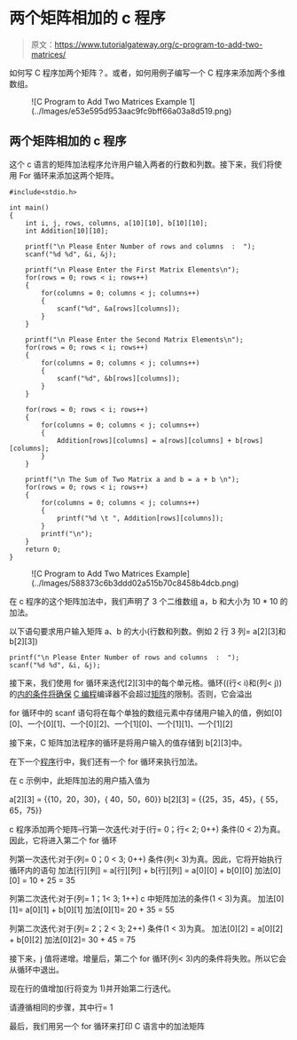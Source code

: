 # 两个矩阵相加的 c 程序

> 原文：<https://www.tutorialgateway.org/c-program-to-add-two-matrices/>

如何写 C 程序加两个矩阵？。或者，如何用例子编写一个 C 程序来添加两个多维数组。

<figure class="wp-block-image">![C Program to Add Two Matrices Example 1](../Images/e53e595d953aac9fc9bff66a03a8d519.png)</figure>

## 两个矩阵相加的 c 程序

这个 c 语言的矩阵加法程序允许用户输入两者的行数和列数。接下来，我们将使用 For 循环来添加这两个矩阵。

```
#include<stdio.h>

int main()
{
 	int i, j, rows, columns, a[10][10], b[10][10];
 	int Addition[10][10];

 	printf("\n Please Enter Number of rows and columns  :  ");
 	scanf("%d %d", &i, &j);

 	printf("\n Please Enter the First Matrix Elements\n");
 	for(rows = 0; rows < i; rows++)
  	{
   		for(columns = 0; columns < j; columns++)
    	{
      		scanf("%d", &a[rows][columns]);
    	}
  	}

 	printf("\n Please Enter the Second Matrix Elements\n");
 	for(rows = 0; rows < i; rows++)
  	{
   		for(columns = 0; columns < j; columns++)
    	{
      		scanf("%d", &b[rows][columns]);
    	}
  	}

 	for(rows = 0; rows < i; rows++)
  	{
   		for(columns = 0; columns < j; columns++)
    	{
      		Addition[rows][columns] = a[rows][columns] + b[rows][columns];    
   	 	}
  	}

 	printf("\n The Sum of Two Matrix a and b = a + b \n");
 	for(rows = 0; rows < i; rows++)
  	{
   		for(columns = 0; columns < j; columns++)
    	{
      		printf("%d \t ", Addition[rows][columns]);
    	}
    	printf("\n");
  	}
 	return 0;
}
```

<figure class="wp-block-image">![C Program to Add Two Matrices Example](../Images/588373c6b3ddd02a515b70c8458b4dcb.png)</figure>

在 c 程序的这个矩阵加法中，我们声明了 3 个二维数组 a，b 和大小为 10 * 10 的加法。

以下语句要求用户输入矩阵 a、b 的大小(行数和列数。例如 2 行 3 列= a[2][3]和 b[2][3])

```
printf("\n Please Enter Number of rows and columns  :  ");
scanf("%d %d", &i, &j);
```

接下来，我们使用 for 循环来迭代[2][3]中的每个单元格。循环((行< i)和(列< j))的[内的条件将确保](https://www.tutorialgateway.org/for-loop-in-c-programming/) [C 编程](https://www.tutorialgateway.org/c-programming/)编译器不会超过[矩阵](https://www.tutorialgateway.org/two-dimensional-array-in-c/)的限制。否则，它会溢出

for 循环中的 scanf 语句将在每个单独的数组元素中存储用户输入的值，例如[0][0]、一个[0][1]、一个[0][2]、一个[1][0]、一个[1][1]、一个[1][2]

接下来，C 矩阵加法程序的循环是将用户输入的值存储到 b[2][3]中。

在下一个[程序](https://www.tutorialgateway.org/c-programming-examples/)行中，我们还有一个 for 循环来执行加法。

在 c 示例中，此矩阵加法的用户插入值为

a[2][3] = {{10，20，30}，{ 40，50，60}}
b[2][3] = {{25，35，45}，{ 55，65，75}}

c 程序添加两个矩阵–行第一次迭代:对于(行= 0；行< 2; 0++)
条件(0 < 2)为真。因此，它将进入第二个 for 循环

列第一次迭代:对于(列= 0；0 < 3; 0++)
条件(列< 3)为真。因此，它将开始执行循环内的语句
加法[行][列] = a[行][列] + b[行][列] = a[0][0] + b[0][0]
加法[0][0] = 10 + 25 = 35

列第二次迭代:对于(列= 1；1< 3; 1++)
c 中矩阵加法的条件(1 < 3)为真。
加法[0][1]= a[0][1] + b[0][1]
加法[0][1]= 20 + 35 = 55

列第二次迭代:对于(列= 2；2 < 3; 2++)
条件(1 < 3)为真。
加法[0][2] = a[0][2] + b[0][2]
加法[0][2]= 30 + 45 = 75

接下来，j 值将递增。增量后，第二个 for 循环(列< 3)内的条件将失败。所以它会从循环中退出。

现在行的值增加(行将变为 1)并开始第二行迭代。

请遵循相同的步骤，其中行= 1

最后，我们用另一个 for 循环来打印 C 语言中的加法矩阵